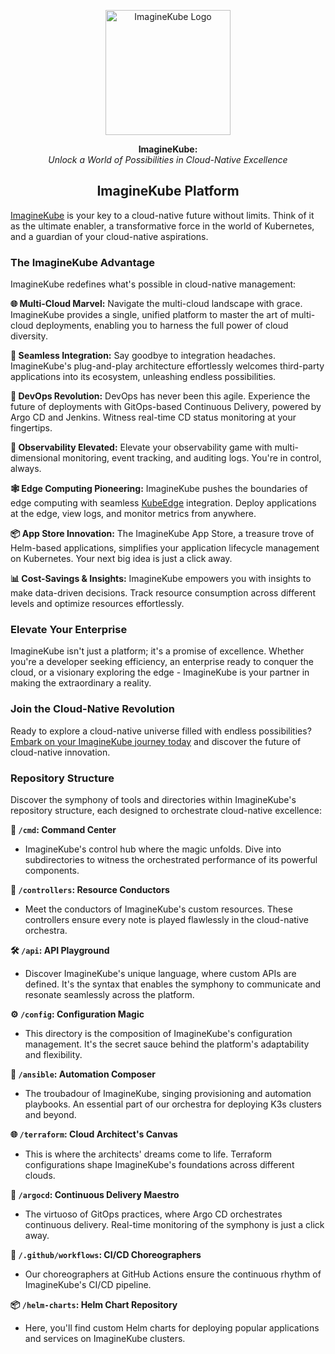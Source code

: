 <p align="center">
  <img src="https://imaginekube.com/images/imaginekube-logo.png" alt="ImagineKube Logo" width="200">
</p>
<p align="center">
  <b>ImagineKube:</b><br>
  <i>Unlock a World of Possibilities in Cloud-Native Excellence</i>
</p>

<h2 align="center">ImagineKube Platform</h2>

[ImagineKube](https://imaginekube.com/) is your key to a cloud-native future without limits. Think of it as the ultimate enabler, a transformative force in the world of Kubernetes, and a guardian of your cloud-native aspirations.

### The ImagineKube Advantage

ImagineKube redefines what's possible in cloud-native management:

**🌐 Multi-Cloud Marvel:** Navigate the multi-cloud landscape with grace. ImagineKube provides a single, unified platform to master the art of multi-cloud deployments, enabling you to harness the full power of cloud diversity.

**🚀 Seamless Integration:** Say goodbye to integration headaches. ImagineKube's plug-and-play architecture effortlessly welcomes third-party applications into its ecosystem, unleashing endless possibilities.

**🤖 DevOps Revolution:** DevOps has never been this agile. Experience the future of deployments with GitOps-based Continuous Delivery, powered by Argo CD and Jenkins. Witness real-time CD status monitoring at your fingertips.

**🌟 Observability Elevated:** Elevate your observability game with multi-dimensional monitoring, event tracking, and auditing logs. You're in control, always.

**🕸 Edge Computing Pioneering:** ImagineKube pushes the boundaries of edge computing with seamless [KubeEdge](https://kubeedge.io/en/) integration. Deploy applications at the edge, view logs, and monitor metrics from anywhere.

**📦 App Store Innovation:** The ImagineKube App Store, a treasure trove of Helm-based applications, simplifies your application lifecycle management on Kubernetes. Your next big idea is just a click away.

**📊 Cost-Savings & Insights:** ImagineKube empowers you with insights to make data-driven decisions. Track resource consumption across different levels and optimize resources effortlessly.

### Elevate Your Enterprise

ImagineKube isn't just a platform; it's a promise of excellence. Whether you're a developer seeking efficiency, an enterprise ready to conquer the cloud, or a visionary exploring the edge - ImagineKube is your partner in making the extraordinary a reality.

### Join the Cloud-Native Revolution

Ready to explore a cloud-native universe filled with endless possibilities? [Embark on your ImagineKube journey today](https://imaginekube.com/) and discover the future of cloud-native innovation.

### Repository Structure

Discover the symphony of tools and directories within ImagineKube's repository structure, each designed to orchestrate cloud-native excellence:

**🚀 `/cmd`: Command Center**
   - ImagineKube's control hub where the magic unfolds. Dive into subdirectories to witness the orchestrated performance of its powerful components.

**🎵 `/controllers`: Resource Conductors**
   - Meet the conductors of ImagineKube's custom resources. These controllers ensure every note is played flawlessly in the cloud-native orchestra.

**🛠 `/api`: API Playground**
   - Discover ImagineKube's unique language, where custom APIs are defined. It's the syntax that enables the symphony to communicate and resonate seamlessly across the platform.

**⚙️ `/config`: Configuration Magic**
   - This directory is the composition of ImagineKube's configuration management. It's the secret sauce behind the platform's adaptability and flexibility.

**🔧 `/ansible`: Automation Composer**
   - The troubadour of ImagineKube, singing provisioning and automation playbooks. An essential part of our orchestra for deploying K3s clusters and beyond.

**🌐 `/terraform`: Cloud Architect's Canvas**
   - This is where the architects' dreams come to life. Terraform configurations shape ImagineKube's foundations across different clouds.

**🌊 `/argocd`: Continuous Delivery Maestro**
   - The virtuoso of GitOps practices, where Argo CD orchestrates continuous delivery. Real-time monitoring of the symphony is just a click away.

**🚦 `/.github/workflows`: CI/CD Choreographers**
   - Our choreographers at GitHub Actions ensure the continuous rhythm of ImagineKube's CI/CD pipeline.

**📦 `/helm-charts`: Helm Chart Repository**
   - Here, you'll find custom Helm charts for deploying popular applications and services on ImagineKube clusters.

